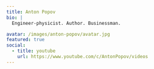 ```yaml
---
title: Anton Popov
bio: |
  Engineer-physicist. Author. Businessman.

avatar: /images/anton-popov/avatar.jpg
featured: true
social:
  - title: youtube
    url: https://www.youtube.com/c/AntonPopov/videos
---
```

